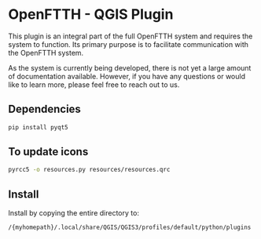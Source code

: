 # OpenFTTH - QGIS Plugin

This plugin is an integral part of the full OpenFTTH system and requires the system to function. Its primary purpose is to facilitate communication with the OpenFTTH system.

As the system is currently being developed, there is not yet a large amount of documentation available. However, if you have any questions or would like to learn more, please feel free to reach out to us.

## Dependencies

```bash
pip install pyqt5
```

## To update icons

```sh
pyrcc5 -o resources.py resources/resources.qrc
```

## Install

Install by copying the entire directory to:

```sh
/{myhomepath}/.local/share/QGIS/QGIS3/profiles/default/python/plugins
```
